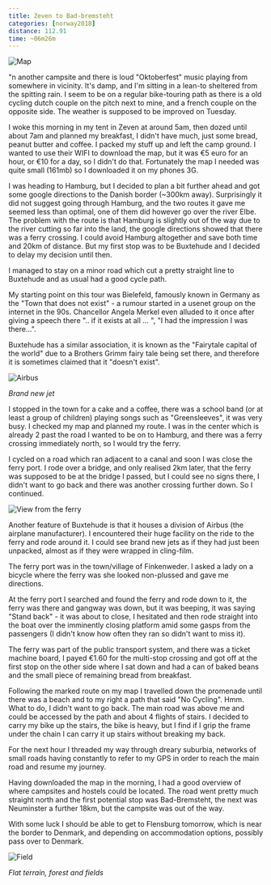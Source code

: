 ```yaml
---
title: Zeven to Bad-bremsteht
categories: [norway2018]
distance: 112.91
time: ~06m26m
---
```



![Map](/images/norway/2018-06-23/map.png)

"n another campsite and there is loud "Oktoberfest" music playing from
somewhere in vicinity. It's damp, and I'm sitting in a lean-to sheltered
from the spitting rain. I seem to be on a regular bike-touring path as there
is a old cycling dutch couple on the pitch next to mine, and a french couple
on the opposite side. The weather is supposed to be improved on Tuesday.

I woke this morning in my tent in Zeven at around 5am, then dozed until about
7am and planned my breakfast, I didn't have much, just some bread, peanut
butter and coffee. I packed my stuff up and left the camp ground. I wanted to
use their WIFI to download the map, but it was €5 euro for an hour, or €10 for
a day, so I didn't do that. Fortunately the map I needed was quite small
(161mb) so I downloaded it on my phones 3G.

I was heading to Hamburg, but I decided to plan a bit further ahead and got
some google directions to the Danish border (~300km away). Surprisingly it did
not suggest going through Hamburg, and the two routes it gave me seemed less
than optimal, one of them did however go over the river Elbe. The problem with
the route is that Hamburg is slightly out of the way due to the river cutting
so far into the land, the google directions showed that there was a ferry
crossing. I could avoid Hamburg altogether and save both time and 20km of
distance. But my first stop was to be Buxtehude and I decided to delay my
decision until then.

I managed to stay on a minor road which cut a pretty straight line to
Buxtehude and as usual had a good cycle path.

My starting point on this tour was Bielefeld, famously known in Germany as the
"Town that does not exist" - a rumour started in a usenet group on the
internet in the 90s. Chancellor Angela Merkel even alluded to it once after
giving a speech there ".. if it exists at all ... ", "I had the impression I
was there...".

Buxtehude has a similar association, it is known as the "Fairytale capital of
the world" due to a Brothers Grimm fairy tale being set there, and therefore
it is sometimes claimed that it "doesn't exist".

![Airbus](/images/norway/2018-06-23/IMG_20180623_123316.jpg)

*Brand new jet*

I stopped in the town for a cake and a coffee, there was a school band (or at
least a group of children) playing songs such as "Greensleeves", it was very
busy. I checked my map and planned my route. I was in the center which is
already 2 past the road I wanted to be on to Hamburg, and there was a ferry
crossing immediately north, so I would try the ferry.

I cycled on a road which ran adjacent to a canal and soon I was close the
ferry port. I rode over a bridge, and only realised 2km later, that the ferry
was supposed to be at the bridge I passed, but I could see no signs there,
I didn't want to go back and there was another crossing further down. So I
continued.

![View from the ferry](/images/norway/2018-06-23/IMG_20180623_125352.jpg)

Another feature of Buxtehude is that it houses a division of Airbus (the
airplane manufacturer). I encountered their huge facility on the ride to the
ferry and rode around it. I could see brand new jets as if they had just been
unpacked, almost as if they were wrapped in cling-film.

The ferry port was in the town/village of Finkenweder. I asked a lady on a
bicycle where the ferry was she looked non-plussed and gave me directions.

At the ferry port I searched and found the ferry and rode down to it, the
ferry was there and gangway was down, but it was beeping, it was saying
"Stand back" - it was about to close, I hesitated and then rode straight into
the boat over the imminently closing platform amid some gasps from the
passengers (I didn't know how often they ran so didn't want to miss it).

The ferry was part of the public transport system, and there was a ticket
machine board, I payed €1.60 for the multi-stop crossing and got off at the
first stop on the other side where I sat down and had a can of baked beans and
the small piece of remaining bread from breakfast.

Following the marked route on my map I travelled down the promenade until
there was a beach and to my right a path that said "No Cycling". Hmm. What to
do, I didn't want to go back. The main road was above me and could be accessed
by the path and about 4 flights of stairs. I decided to carry my bike up the
stairs, the bike is heavy, but I find if I grip the frame under the chain I
can carry it up stairs without breaking my back.

For the next hour I threaded my way through dreary suburbia, networks of
small roads having constantly to refer to my GPS in order to reach the main
road and resume my journey.

Having downloaded the map in the morning, I had a good overview of where
campsites and hostels could be located. The road went pretty much straight
north and the first potential stop was Bad-Bremsteht, the next was Neuminster
a further 18km, but the campsite was out of the way.

With some luck I should be able to get to Flensburg tomorrow, which is near
the border to Denmark, and depending on accommodation options, possibly pass
over to Denmark.

![Field](/images/norway/2018-06-23/IMG_20180623_160443.jpg)

*Flat terrain, forest and fields*
